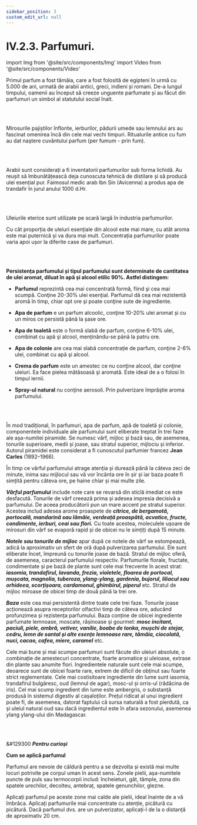 ```yaml
---
sidebar_position: 3
custom_edit_url: null
---
```


# IV.2.3. Parfumuri.




import Img from '@site/src/components/Img'
import Video from '@site/src/components/Video'





<div class="alert alert--warning" role="alert">


Primul parfum a fost tămâia, care a fost folosită de egipteni în urmă cu 5.000 de ani, urmată de arabii antici, greci, indieni și romani. De-a lungul timpului, oamenii au început să creeze unguente parfumate și au făcut din parfumuri un simbol al statutului social înalt.



</div>



<br></br>



<div class="alert alert--warning" role="alert">

Mirosurile pajiștilor înflorite, ierburilor, pădurii umede sau lemnului ars au fascinat omenirea încă din cele mai vechi timpuri. Ritualurile antice cu fum au dat naștere cuvântului parfum (per fumum - prin fum). 



</div>





<br></br>



<div class="alert alert--warning" role="alert">

Arabii sunt considerați a fi inventatorii parfumurilor sub forma lichidă. Au reușit să îmbunătățească deja cunoscuta tehnică de distilare și să producă ulei esențial pur. Faimosul medic arab Ibn Sín (Avicenna) a produs apa de trandafir în jurul anului 1000 d.Hr.



</div>




<br></br>



<div class="alert alert--warning" role="alert">

Uleiurile eterice sunt utilizate pe scară largă în industria parfumurilor.

Cu cât proporția de uleiuri esențiale din alcool este mai mare, cu atât aroma este mai puternică și va dura mai mult. Concentrația parfumurilor poate varia apoi ușor la diferite case de parfumuri.




</div>




<br></br>




<div class="alert alert--primary" role="alert">


**Persistența parfumului și tipul parfumului sunt determinate de cantitatea de ulei aromat, diluat în apă și alcool etilic 90%. Astfel distingem:**

- **Parfumul** reprezintă cea mai concentrată formă, fiind şi cea mai scumpă. Conţine 20-30%  ulei esențial. Parfumul   dă   cea   mai   rezistentă   aromă   în   timp, chiar opt ore   şi   poate   conţine   sute   de ingrediente.

- **Apa de parfum** e un parfum alcoolic, conţine 10-20% ulei aromat și cu un miros ce persistă până la șase ore.

- **Apa de toaletă** este o formă slabă de parfum, conţine 6-10% ulei, combinat cu apă şi alcool, menținându-se până la patru ore. 

- **Apa de colonie** are cea mai slabă concentrație de parfum, conţine 2-6% ulei, combinat cu apă şi alcool.

- **Crema de parfum** este un amestec ce nu conţine alcool, dar conţine uleiuri. Ea face pielea mătăsoasă şi aromată. Este ideal de a o folosi în timpul iernii.

- **Spray-ul natural** nu conţine aerosoli. Prin pulverizare împrăştie aroma parfumului.



</div>



<br></br>






<div class="alert alert--warning" role="alert">


În mod tradițional, în parfumuri, apa de parfum, apă de toaletă și colonie, componentele individuale ale parfumului sunt eliberate treptat în trei faze ale așa-numitei piramide. Se numesc vârf, mijloc și bază sau, de asemenea, tonurile superioare, medii și joase, sau stratul superior, mijlociu și inferior. Autorul piramidei este considerat a fi cunoscutul parfumier francez **Jean Carles** (1892–1966).

În timp ce vârful parfumului atrage atenția și durează până la câteva zeci de minute, inima sau mijlocul sau vă vor încânta ore în șir și iar baza poate fi simțită pentru câteva ore, pe haine chiar și mai multe zile.

***Vârful parfumului*** include note care se revarsă din sticlă imediat ce este desfacută. Tonurile de vârf creează prima și adesea impresia decisivă a parfumului. De aceea producătorii pun un mare accent pe stratul superior. Acestea includ adesea arome proaspete de ***citrice, de bergamotă, portocală, mandarină sau lămâie, verdeață proaspătă, acvatice, fructe, condimente, ierburi, ceai sau flori.*** Cu toate acestea, moleculele ușoare de mirosuri din vârf se evaporă rapid și de obicei nu le simțiți după 15 minute.

***Notele sau tonurile de mijloc*** apar după ce notele de vârf se estompează, adică la aproximativ un sfert de oră după pulverizarea parfumului. Ele sunt eliberate încet, împreună cu tonurile joase de bază. Stratul de mijloc oferă, de asemenea, caracterul parfumului respectiv. Parfumurile florale, fructate, condimentate și pe bază de plante sunt cele mai frecvente în acest strat: ***iasomia, trandafirul, lavanda, frezia, violetele, floarea de portocal, mușcata, magnolia, tuberoza, ylang-ylang, gardenia, bujorul, liliacul sau orhideea, scorțișoara, cardamonul, ghimbirul, piperul*** etc. Stratul de mijloc miroase de obicei timp de două până la trei ore.

***Baza*** este cea mai persistentă dintre toate cele trei faze. Tonurile joase acționează asupra receptorilor olfactivi timp de câteva ore, aducând profunzimea și rezistența parfumului. Baza conține de obicei ingrediente parfumate lemnoase, moscate, rășinoase și gourmet: ***mosc incitant, paciuli, piele, ambră, vetiver, vanilie, boabe de tonka, mușchi de stejar, cedru, lemn de santal și alte esențe lemnoase rare, tămâia, ciocolată, nuci, cacao, cafea, miere, caramel*** etc. 

Cele mai bune și mai scumpe parfumuri sunt făcute din uleiuri absolute, o combinație de amestecuri concentrate, foarte aromatice și uleioase, extrase din plante sau anumite flori. Ingredientele naturale sunt cele mai scumpe, deoarece sunt de obicei foarte rare, extrem de dificil de obținut sau foarte strict reglementate. Cele mai costisitoare ingrediente din lume sunt iasomia, trandafirul bulgăresc, oud (lemnul de agar), mosc-ul și orris-ul (rădăcina de iris). Cel mai scump ingredient din lume este ambergris, o substanță produsă în sistemul digestiv al cașaloților. Prețul ridicat al unui ingredient poate fi, de asemenea, datorat faptului că sursa naturală a fost pierdută, ca și uleiul natural oud sau dacă ingredientul este în afara sezonului, asemenea ylang ylang-ului din Madagascar.






</div>



<br></br>



<div class="alert alert--warning" role="alert">

&#129300 ***Pentru curioși***


**Cum se aplică parfumul** 

Parfumul are nevoie de căldură pentru a se dezvolta și există mai multe locuri potrivite pe corpul uman în acest sens. Zonele pielii, așa-numitele puncte de puls sau termocorpii includ: încheieturi, gât, tâmple, zona din spatele urechilor, decolteu, antebraț, spatele genunchilor, glezne.

Aplicați parfumul pe aceste zone mai calde ale pielii, ideal înainte de a vă îmbrăca. Aplicați parfumurile mai concentrate cu atenție, picătură cu picătură. Dacă parfumul dvs. are un pulverizator, aplicați-l de la o distanță de aproximativ 20 cm.



</div>



